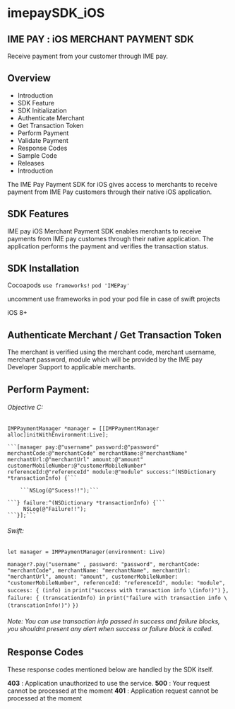# imepaySDK_iOS

## IME PAY : iOS MERCHANT PAYMENT SDK

Receive payment from your customer through IME pay.

 ## Overview

- Introduction
- SDK Feature
- SDK Initialization
- Authenticate Merchant
- Get Transaction Token
- Perform Payment
- Validate Payment
- Response Codes
- Sample Code
- Releases
- Introduction

The IME Pay Payment SDK for iOS gives access to merchants to receive payment from IME Pay customers through their native iOS application.

## SDK Features

IME pay iOS Merchant Payment SDK enables merchants to receive payments from IME pay customes through their native application. The application performs the payment and verifies the transaction status.

## SDK Installation

Cocoapods
```use frameworks!``` 
```pod 'IMEPay'``` 

uncomment use frameworks in pod your pod file in case of swift projects

iOS 8+

## Authenticate Merchant / Get Transaction Token

The merchant is verified using the merchant code, merchant username, merchant password, module which will be provided by the IME pay Developer Support to applicable merchants.

## Perform Payment:

###### Objective C:

  ```IMPPaymentManager *manager = [[IMPPaymentManager alloc]initWithEnvironment:Live];```
    
    ```[manager pay:@"username" password:@"password" merchantCode:@"merchantCode" merchantName:@"merchantName" merchantUrl:@"merchantUrl" amount:@"amount" customerMobileNumber:@"customerMobileNumber" referenceId:@"referenceId" module:@"module" success:^(NSDictionary *transactionInfo) {```
        
        ```NSLog(@"Sucess!!");```
        
    ```} failure:^(NSDictionary *transactionInfo) {```
         NSLog(@"Failure!!");
    ```}];```
###### Swift:

  ```let manager = IMPPaymentManager(environment: Live)```
  
  ```manager?.pay("username" , password: "password", merchantCode: "merchantCode", merchantName: "merchantName", merchantUrl: "merchantUrl", amount: "amount", customerMobileNumber: "customerMobileNumber", referenceId: "referenceId", module: "module", success: { (info) in```
           ```print("success with transaction info \(info!)")```
        ```}, failure: { (transcationInfo) in```
            ```print("failure with transaction info \(transcationInfo!)")```
        ```})```

###### Note: You can use transaction info passed in success and failure blocks, you shouldnt present any alert when success or failure block is called.

## Response Codes

These response codes mentioned below are handled by the SDK itself.

**403** : Application unauthorized to use the service.
**500** : Your request cannot be processed at the moment
**401** : Application request cannot be processed at the moment


